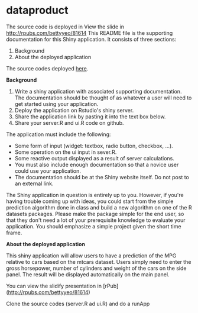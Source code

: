 # dataproduct


The source code is deployed in 
View the slide in http://rpubs.com/bettyyeo/81614
This README file is the supporting documentation for this Shiny application. It consists of three sections:

1. Background
2. About the deployed application

The source codes deployed [here](https://bettyyeo.shinyapps.io/datapdt).

**Background**

1. Write a shiny application with associated supporting documentation. The documentation should be thought of as whatever a user         will need to get started using your application.
2. Deploy the application on Rstudio's shiny server.
3. Share the application link by pasting it into the text box below.
4. Share your server.R and ui.R code on github.

The application must include the following:

- Some form of input (widget: textbox, radio button, checkbox, ...).
- Some operation on the ui input in sever.R.
- Some reactive output displayed as a result of server calculations.
- You must also include enough documentation so that a novice user could use your application.
- The documentation should be at the Shiny website itself. Do not post to an external link.

The Shiny application in question is entirely up to you. However, if you're having trouble coming up with ideas, you could start from the simple prediction algorithm done in class and build a new algorithm on one of the R datasets packages. Please make the package simple for the end user, so that they don't need a lot of your prerequisite knowledge to evaluate your application. You should emphasize a simple project given the short time frame. 

**About the deployed application**

This shiny application will allow users to have a prediction of the MPG relative to cars based on the mtcars dataset. Users simply need to enter the gross horsepower, number of cylinders and weight of the cars on the side panel. The result will be displayed automatically on the main panel.

You can view the slidify presentation in [rPub] (http://rpubs.com/bettyyeo/81614)


Clone the source codes (server.R ad ui.R) and do a runApp

